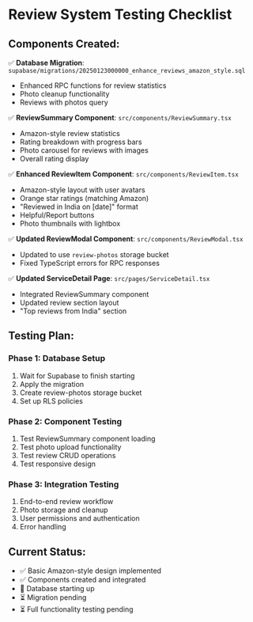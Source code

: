 # Review System Testing Checklist

## Components Created:
✅ **Database Migration**: `supabase/migrations/20250123000000_enhance_reviews_amazon_style.sql`
- Enhanced RPC functions for review statistics
- Photo cleanup functionality
- Reviews with photos query

✅ **ReviewSummary Component**: `src/components/ReviewSummary.tsx`
- Amazon-style review statistics
- Rating breakdown with progress bars
- Photo carousel for reviews with images
- Overall rating display

✅ **Enhanced ReviewItem Component**: `src/components/ReviewItem.tsx`
- Amazon-style layout with user avatars
- Orange star ratings (matching Amazon)
- "Reviewed in India on [date]" format
- Helpful/Report buttons
- Photo thumbnails with lightbox

✅ **Updated ReviewModal Component**: `src/components/ReviewModal.tsx`
- Updated to use `review-photos` storage bucket
- Fixed TypeScript errors for RPC responses

✅ **Updated ServiceDetail Page**: `src/pages/ServiceDetail.tsx`
- Integrated ReviewSummary component
- Updated review section layout
- "Top reviews from India" section

## Testing Plan:

### Phase 1: Database Setup
1. Wait for Supabase to finish starting
2. Apply the migration
3. Create review-photos storage bucket
4. Set up RLS policies

### Phase 2: Component Testing
1. Test ReviewSummary component loading
2. Test photo upload functionality
3. Test review CRUD operations
4. Test responsive design

### Phase 3: Integration Testing
1. End-to-end review workflow
2. Photo storage and cleanup
3. User permissions and authentication
4. Error handling

## Current Status:
- ✅ Basic Amazon-style design implemented
- ✅ Components created and integrated
- 🔄 Database starting up
- ⏳ Migration pending
- ⏳ Full functionality testing pending
